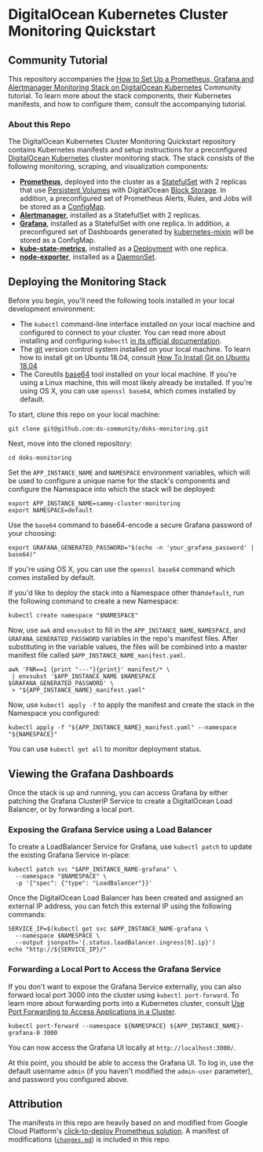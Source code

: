 # DigitalOcean Kubernetes Cluster Monitoring Quickstart

## Community Tutorial

This repository accompanies the [How to Set Up a Prometheus, Grafana and Alertmanager Monitoring Stack on DigitalOcean Kubernetes](https://www.digitalocean.com/community/tutorials/how-to-set-up-a-prometheus-grafana-and-alertmanager-monitoring-stack-on-digitalocean-kubernetes) Community tutorial. To learn more about the stack components, their Kubernetes manifests, and how to configure them, consult the accompanying tutorial.

### About this Repo

The DigitalOcean Kubernetes Cluster Monitoring Quickstart repository contains Kubernetes manifests and setup instructions for a preconfigured [DigitalOcean Kubernetes](https://www.digitalocean.com/products/kubernetes/) cluster monitoring stack. The stack consists of the following monitoring, scraping, and visualization components:

- **[Prometheus](https://prometheus.io/)**, deployed into the cluster as a [StatefulSet](https://kubernetes.io/docs/concepts/workloads/controllers/statefulset/) with 2 replicas that use [Persistent Volumes](https://kubernetes.io/docs/concepts/storage/persistent-volumes/) with DigitalOcean [Block Storage](https://www.digitalocean.com/products/block-storage/). In addition, a preconfigured set of Prometheus Alerts, Rules, and Jobs will be stored as a [ConfigMap](https://kubernetes.io/docs/tasks/configure-pod-container/configure-pod-configmap/).
- **[Alertmanager](https://github.com/prometheus/alertmanager)**, installed as a StatefulSet with 2 replicas.
- **[Grafana](https://grafana.com/)**, installed as a StatefulSet with one replica. In addition, a preconfigured set of Dashboards generated by [kubernetes-mixin](https://github.com/kubernetes-monitoring/kubernetes-mixin) will be stored as a ConfigMap.
- **[kube-state-metrics](https://github.com/kubernetes/kube-state-metrics)**, installed as a [Deployment](https://kubernetes.io/docs/concepts/workloads/controllers/deployment/) with one replica.
- **[node-exporter](https://github.com/prometheus/node_exporter)**, installed as a [DaemonSet](https://kubernetes.io/docs/concepts/workloads/controllers/daemonset/).

## Deploying the Monitoring Stack

Before you begin, you'll need the following tools installed in your local development environment: 

- The `kubectl` command-line interface installed on your local machine and configured to connect to your cluster. You can read more about installing and configuring `kubectl` [in its official documentation](https://kubernetes.io/docs/tasks/tools/install-kubectl/).
- The [git](https://git-scm.com/book/en/v2/Getting-Started-Installing-Git) version control system installed on your local machine. To learn how to install git on Ubuntu 18.04, consult [How To Install Git on Ubuntu 18.04](https://www.digitalocean.com/community/tutorials/how-to-install-git-on-ubuntu-18-04)
- The Coreutils [base64](https://www.gnu.org/software/coreutils/manual/html_node/base64-invocation.html) tool installed on your local machine. If you're using a Linux machine, this will most likely already be installed. If you're using OS X, you can use `openssl base64`, which comes installed by default.

To start, clone this repo on your local machine:

```shell
git clone git@github.com:do-community/doks-monitoring.git
```

Next, move into the cloned repository:

```shell
cd doks-monitoring
```

Set the `APP_INSTANCE_NAME` and `NAMESPACE` environment variables, which will be used to configure a unique name for the stack's components and configure the Namespace into which the stack will be deployed: 

```shell
export APP_INSTANCE_NAME=sammy-cluster-monitoring
export NAMESPACE=default
```

Use the `base64` command to base64-encode a secure Grafana password of your choosing:

```shell
export GRAFANA_GENERATED_PASSWORD="$(echo -n 'your_grafana_password' | base64)"
```

If you're using OS X, you can use the `openssl base64` command which comes installed by default.

If you'd like to deploy the stack into a Namespace other than`default`, run the following command to create a new Namespace:

```shell
kubectl create namespace "$NAMESPACE"
```

Now, use `awk` and `envsubst` to fill in the `APP_INSTANCE_NAME`, `NAMESPACE`, and `GRAFANA_GENERATED_PASSWORD` variables in the repo's manifest files. After substituting in the variable values, the files will be combined into a master manifest file called `$APP_INSTANCE_NAME_manifest.yaml`.

```shell
awk 'FNR==1 {print "---"}{print}' manifest/* \
 | envsubst '$APP_INSTANCE_NAME $NAMESPACE $GRAFANA_GENERATED_PASSWORD' \
 > "${APP_INSTANCE_NAME}_manifest.yaml"
```

Now, use `kubectl apply -f` to apply the manifest and create the stack in the Namespace you configured:

```shell
kubectl apply -f "${APP_INSTANCE_NAME}_manifest.yaml" --namespace "${NAMESPACE}"
```

You can use `kubectl get all` to monitor deployment status.

## Viewing the Grafana Dashboards

Once the stack is up and running, you can access Grafana by either patching the Grafana ClusterIP Service to create a DigitalOcean Load Balancer, or by forwarding a local port. 

### Exposing the Grafana Service using a Load Balancer

To create a LoadBalancer Service for Grafana, use `kubectl patch` to update the existing Grafana Service in-place:

```shell
kubectl patch svc "$APP_INSTANCE_NAME-grafana" \
  --namespace "$NAMESPACE" \
  -p '{"spec": {"type": "LoadBalancer"}}'
```

Once the DigitalOcean Load Balancer has been created and assigned an external IP address, you can fetch this external IP using the following commands:

```shell
SERVICE_IP=$(kubectl get svc $APP_INSTANCE_NAME-grafana \
  --namespace $NAMESPACE \
  --output jsonpath='{.status.loadBalancer.ingress[0].ip}')
echo "http://${SERVICE_IP}/"
```

### Forwarding a Local Port to Access the Grafana Service

If you don't want to expose the Grafana Service externally, you can also forward local port 3000 into the cluster using `kubectl port-forward`. To learn more about forwarding ports into a Kubernetes cluster, consult [Use Port Forwarding to Access Applications in a Cluster](https://kubernetes.io/docs/tasks/access-application-cluster/port-forward-access-application-cluster/).

```shell
kubectl port-forward --namespace ${NAMESPACE} ${APP_INSTANCE_NAME}-grafana-0 3000
```

You can now access the Grafana UI locally at `http://localhost:3000/`.

At this point, you should be able to access the Grafana UI. To log in, use the default username `admin` (if you haven't modified the `admin-user` parameter), and password you configured above.

## Attribution

The manifests in this repo are heavily based on and modified from Google Cloud Platform's [click-to-deploy Prometheus solution](https://github.com/GoogleCloudPlatform/click-to-deploy/tree/master/k8s/prometheus). A manifest of modifications ([`changes.md`](https://github.com/do-community/doks-monitoring/blob/master/changes.md)) is included in this repo.
